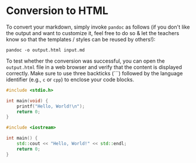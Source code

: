 # Conversion to HTML

To convert your markdown, simply invoke `pandoc` as follows (if you don't like the output and want to customize it, feel free to do so & let the teachers know so that the templates / styles can be reused by others!):

```verbose
pandoc -o output.html input.md
```

To test whether the conversion was successful, you can open the `output.html` file in a web browser and verify that the content is displayed correctly.
Make sure to use three backticks (```) followed by the language identifier (e.g., `c` or `cpp`) to enclose your code blocks.

```c
#include <stdio.h>

int main(void) {
    printf("Hello, World!\n");
    return 0;
}
```

```cpp
#include <iostream>

int main() {
    std::cout << "Hello, World!" << std::endl;
    return 0;
}
```
